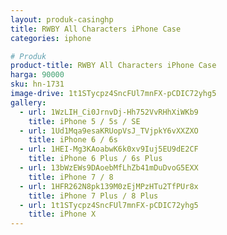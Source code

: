 ```yaml
---
layout: produk-casinghp
title: RWBY All Characters iPhone Case
categories: iphone

# Produk
product-title: RWBY All Characters iPhone Case
harga: 90000
sku: hn-1731
image-drive: 1t1STycpz4SncFUl7mnFX-pCDIC72yhg5
gallery:
  - url: 1WzLIH_Ci0JrnvDj-Hh752VvRHhXiWKb9
    title: iPhone 5 / 5s / SE
  - url: 1Ud1Mqa9esaKRUopVsJ_TVjpkY6vXXZXO
    title: iPhone 6 / 6s
  - url: 1HEI-Mg3KAoabwK6k0xv9Iuj5EU9dE2CF
    title: iPhone 6 Plus / 6s Plus
  - url: 13bWzEWs9DAoebMfLhZb41mDuDvoG5EXX
    title: iPhone 7 / 8
  - url: 1HFR262N8pk139M0zEjMPzHTu2TfPUr8x
    title: iPhone 7 Plus / 8 Plus
  - url: 1t1STycpz4SncFUl7mnFX-pCDIC72yhg5
    title: iPhone X
---
```

